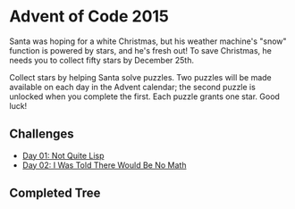 # Advent of Code 2015

Santa was hoping for a white Christmas, but his weather machine's "snow" function is powered by stars, and he's fresh out! To save Christmas, he needs you to collect fifty stars by December 25th.

Collect stars by helping Santa solve puzzles. Two puzzles will be made available on each day in the Advent calendar; the second puzzle is unlocked when you complete the first. Each puzzle grants one star. Good luck!

## Challenges

-  [Day 01: Not Quite Lisp](./challenges/day-01.md)
-  [Day 02: I Was Told There Would Be No Math](./challenges/day-02.md)

## Completed Tree


